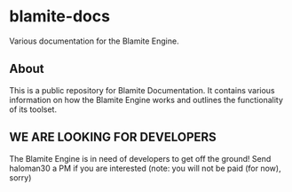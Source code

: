 # blamite-docs
Various documentation for the Blamite Engine.

## About
This is a public repository for Blamite Documentation. It contains various information on how the Blamite Engine works and outlines the functionality of its toolset.

## WE ARE LOOKING FOR DEVELOPERS
The Blamite Engine is in need of developers to get off the ground! Send haloman30 a PM if you are interested (note: you will not be paid (for now), sorry)
